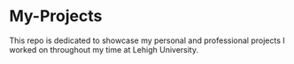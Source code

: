 # My-Projects
This repo is dedicated to showcase my personal and professional projects I worked on throughout my time at Lehigh University.
